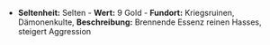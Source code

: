  - **Seltenheit:** Selten - **Wert:** 9 Gold - **Fundort:** Kriegsruinen, Dämonenkulte, **Beschreibung:** Brennende Essenz reinen Hasses, steigert Aggression